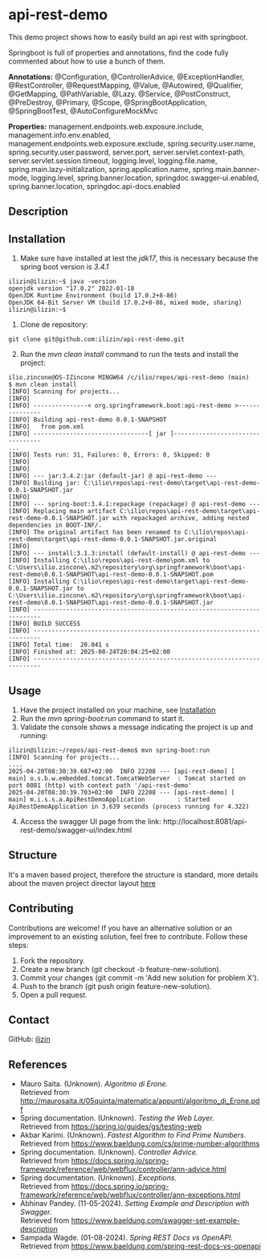 # api-rest-demo

This demo project shows how to easily build an api rest with springboot.

Springboot is full of properties and annotations, find the code fully commented about how to use a bunch of them.

**Annotations:** @Configuration, @ControllerAdvice, @ExceptionHandler, @RestController, @RequestMapping, @Value, @Autowired, @Qualifier, 
@GetMapping, @PathVariable, @Lazy. @Service, @PostConstruct, @PreDestroy, @Primary, @Scope, @SpringBootApplication, 
@SpringBootTest, @AutoConfigureMockMvc

**Properties:** management.endpoints.web.exposure.include, management.info.env.enabled, management.endpoints.web.exposure.exclude, 
spring.security.user.name, spring.security.user.password, server.port, server.servlet.context-path, server.servlet.session.timeout,
logging.level, logging.file.name, spring.main.lazy-initialization, spring.application.name, spring.main.banner-mode, logging.level, 
spring.banner.location, springdoc.swagger-ui.enabled, spring.banner.location, springdoc.api-docs.enabled

## Description

## Installation

1. Make sure have installed at lest the *jdk17*, this is necessary because the spring boot version is *3.4.1* 
```
ilizin@ilizin:~$ java -version
openjdk version "17.0.2" 2022-01-18
OpenJDK Runtime Environment (build 17.0.2+8-86)
OpenJDK 64-Bit Server VM (build 17.0.2+8-86, mixed mode, sharing)
ilizin@ilizin:~$ 
```
1. Clone de repository:
```
git clone git@github.com:ilizin/api-rest-demo.git
```
2. Run the <i>mvn clean install</i> command to run the tests and install the project:
```
ilio.zincone@OS-IZincone MINGW64 /c/ilio/repos/api-rest-demo (main)
$ mvn clean install
[INFO] Scanning for projects...
[INFO]
[INFO] ---------------< org.springframework.boot:api-rest-demo >---------------
[INFO] Building api-rest-demo 0.0.1-SNAPSHOT
[INFO]   from pom.xml
[INFO] --------------------------------[ jar ]---------------------------------
...
[INFO] Tests run: 31, Failures: 0, Errors: 0, Skipped: 0
[INFO]
[INFO]
[INFO] --- jar:3.4.2:jar (default-jar) @ api-rest-demo ---
[INFO] Building jar: C:\ilio\repos\api-rest-demo\target\api-rest-demo-0.0.1-SNAPSHOT.jar
[INFO]
[INFO] --- spring-boot:3.4.1:repackage (repackage) @ api-rest-demo ---
[INFO] Replacing main artifact C:\ilio\repos\api-rest-demo\target\api-rest-demo-0.0.1-SNAPSHOT.jar with repackaged archive, adding nested dependencies in BOOT-INF/.
[INFO] The original artifact has been renamed to C:\ilio\repos\api-rest-demo\target\api-rest-demo-0.0.1-SNAPSHOT.jar.original
[INFO]
[INFO] --- install:3.1.3:install (default-install) @ api-rest-demo ---
[INFO] Installing C:\ilio\repos\api-rest-demo\pom.xml to C:\Users\ilio.zincone\.m2\repository\org\springframework\boot\api-rest-demo\0.0.1-SNAPSHOT\api-rest-demo-0.0.1-SNAPSHOT.pom
[INFO] Installing C:\ilio\repos\api-rest-demo\target\api-rest-demo-0.0.1-SNAPSHOT.jar to C:\Users\ilio.zincone\.m2\repository\org\springframework\boot\api-rest-demo\0.0.1-SNAPSHOT\api-rest-demo-0.0.1-SNAPSHOT.jar
[INFO] ------------------------------------------------------------------------
[INFO] BUILD SUCCESS
[INFO] ------------------------------------------------------------------------
[INFO] Total time:  20.041 s
[INFO] Finished at: 2025-08-24T20:04:25+02:00
[INFO] ------------------------------------------------------------------------
```

## Usage

1. Have the project installed on your machine, see [Installation](##Installation)
2. Run the <i>mvn spring-boot:run</i> command to start it.
3. Validate the console shows a message indicating the project is up and running:
```
ilizin@ilizin:~/repos/api-rest-demo$ mvn spring-boot:run
[INFO] Scanning for projects...
....
2025-04-20T08:30:39.687+02:00  INFO 22208 --- [api-rest-demo] [           main] o.s.b.w.embedded.tomcat.TomcatWebServer  : Tomcat started on port 8081 (http) with context path '/api-rest-demo'
2025-04-20T08:30:39.703+02:00  INFO 22208 --- [api-rest-demo] [           main] m.i.s.s.a.ApiRestDemoApplication         : Started ApiRestDemoApplication in 3.639 seconds (process running for 4.322)
```
4. Access the swagger UI page from the link: http://localhost:8081/api-rest-demo/swagger-ui/index.html

## Structure

It's a maven based project, therefore the structure is standard, more details about the maven project director layout  [here](https://maven.apache.org/guides/introduction/introduction-to-the-standard-directory-layout.html)

## Contributing

Contributions are welcome! If you have an alternative solution or an improvement to an existing solution, feel free to contribute. Follow these steps:

1. Fork the repository.
2. Create a new branch (git checkout -b feature-new-solution).
3. Commit your changes (git commit -m 'Add new solution for problem X').
4. Push to the branch (git push origin feature-new-solution).
5. Open a pull request.

## Contact

GitHub: [ilizin](https://github.com/ilizin)

## References

* Mauro Saita. (Unknown). *Algoritmo di Erone.* <br/>
  Retrieved from http://maurosaita.it/05quinta/matematica/appunti/algoritmo_di_Erone.pdf
* Spring documentation. (Unknown). *Testing the Web Layer.* <br/>
  Retrieved from https://spring.io/guides/gs/testing-web
* Akbar Karimi. (Unknown). *Fastest Algorithm to Find Prime Numbers.* <br/>
  Retrieved from https://www.baeldung.com/cs/prime-number-algorithms
* Spring documentation. (Unknown). *Controller Advice.* <br/>
  Retrieved from https://docs.spring.io/spring-framework/reference/web/webflux/controller/ann-advice.html
* Spring documentation. (Unknown). *Exceptions.* <br/>
  Retrieved from https://docs.spring.io/spring-framework/reference/web/webflux/controller/ann-exceptions.html
* Abhinav Pandey. (11-05-2024). *Setting Example and Description with Swagger.* <br/>
  Retrieved from https://www.baeldung.com/swagger-set-example-description
* Sampada Wagde. (01-08-2024). *Spring REST Docs vs OpenAPI.* <br/>
  Retrieved from https://www.baeldung.com/spring-rest-docs-vs-openapi
  
